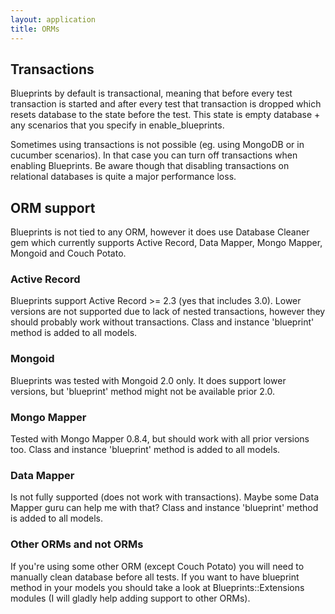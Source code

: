```yaml
---
layout: application
title: ORMs
---
```


## Transactions

Blueprints by default is transactional, meaning that before every test transaction is started and after every test that transaction is dropped
which resets database to the state before the test. This state is empty database + any scenarios that you specify in enable_blueprints.

Sometimes using transactions is not possible (eg. using MongoDB or in cucumber scenarios). In that case you can turn off transactions when
enabling Blueprints. Be aware though that disabling transactions on relational databases is quite a major performance loss.

## ORM support

Blueprints is not tied to any ORM, however it does use Database Cleaner gem which currently supports Active Record, Data Mapper, Mongo Mapper, Mongoid and Couch Potato.

### Active Record

Blueprints support Active Record >= 2.3 (yes that includes 3.0). Lower versions are not supported due to lack of nested transactions,
however they should probably work without transactions. Class and instance 'blueprint' method is added to all models.

### Mongoid

Blueprints was tested with Mongoid 2.0 only. It does support lower versions, but 'blueprint' method might not be available prior 2.0.

### Mongo Mapper

Tested with Mongo Mapper 0.8.4, but should work with all prior versions too. Class and instance 'blueprint' method is added to all models.

### Data Mapper

Is not fully supported (does not work with transactions). Maybe some Data Mapper guru can help me with that? Class and instance 'blueprint' method is added to all models.

### Other ORMs and not ORMs

If you're using some other ORM (except Couch Potato)  you will need to manually clean database before all tests. If you want to have blueprint method in your
models you should take a look at Blueprints::Extensions modules (I will gladly help adding support to other ORMs).
